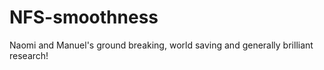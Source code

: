 NFS-smoothness
==============

Naomi and Manuel's ground breaking, world saving and generally brilliant research!

